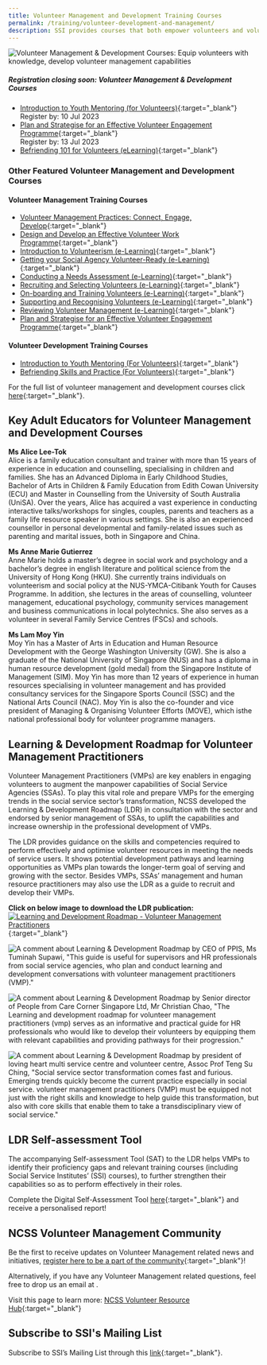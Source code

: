 ```yaml
---
title: Volunteer Management and Development Training Courses
permalink: /training/volunteer-development-and-management/
description: SSI provides courses that both empower volunteers and volunteer managers.
---
```

![Volunteer Management &amp; Development Courses: Equip volunteers with knowledge, develop volunteer management capabilities](/images/volunteer-banner.png)


##### **Registration closing soon: Volunteer Management &amp; Development Courses**

- [Introduction to Youth Mentoring (for Volunteers)](https://iltms.ssi.gov.sg/registration/Schedule?coursecode=SVLD227){:target="_blank"}<br>Register by: 10 Jul 2023
- [Plan and Strategise for an Effective Volunteer Engagement Programme](https://iltms.ssi.gov.sg/registration/Schedule?coursecode=NVOL5808){:target="_blank"}<br>Register by: 13 Jul 2023
- [Befriending 101 for Volunteers (eLearning)](https://iltms.ssi.gov.sg/registration/Schedule?coursecode=SSI0035){:target="_blank"}

### **Other Featured Volunteer Management and Development Courses**

#### **Volunteer Management Training Courses**
- [Volunteer Management Practices: Connect, Engage, Develop](https://iltms.ssi.gov.sg/registration/Schedule?coursecode=SVLD313){:target="_blank"} 
-   [Design and Develop an Effective Volunteer Work Programme](https://iltms.ssi.gov.sg/registration/Schedule?coursecode=NVOL5809){:target="_blank"} 
-   [Introduction to Volunteerism (e-Learning)](https://iltms.ssi.gov.sg/registration/Schedule?coursecode=SVLD422){:target="_blank"} 
-   [Getting your Social Agency Volunteer-Ready (e-Learning)](https://iltms.ssi.gov.sg/registration/Schedule?coursecode=SVLD423){:target="_blank"} 
-   [Conducting a Needs Assessment (e-Learning)](https://iltms.ssi.gov.sg/registration/Schedule?coursecode=SVLD424){:target="_blank"} 
-   [Recruiting and Selecting Volunteers (e-Learning)](https://iltms.ssi.gov.sg/registration/Schedule?coursecode=SVLD425){:target="_blank"} 
-   [On-boarding and Training Volunteers (e-Learning)](https://iltms.ssi.gov.sg/registration/Schedule?coursecode=SVLD426){:target="_blank"} 
-   [Supporting and Recognising Volunteers (e-Learning)](https://iltms.ssi.gov.sg/registration/Schedule?coursecode=SVLD427){:target="_blank"} 
-   [Reviewing Volunteer Management (e-Learning)](https://iltms.ssi.gov.sg/registration/Schedule?coursecode=SVLD428){:target="_blank"}  
-   [Plan and Strategise for an Effective Volunteer Engagement Programme](https://iltms.ssi.gov.sg/registration/Schedule?coursecode=NVOL5808){:target="_blank"} 

#### **Volunteer Development Training Courses**
-   [Introduction to Youth Mentoring (For Volunteers)](https://iltms.ssi.gov.sg/registration/Schedule?coursecode=SVLD227){:target="_blank"}
-   [Befriending Skills and Practice (For Volunteers)](https://iltms.ssi.gov.sg/registration/Schedule?coursecode=SVDM5311){:target="_blank"}   


For the full list of volunteer management and development courses click [here](https://iltms.ssi.gov.sg/registration/Schedule){:target="_blank"}.  

## Key Adult Educators for Volunteer Management and Development Courses

**Ms Alice Lee-Tok**   
Alice is a family education consultant and trainer with more than 15 years of experience in education and counselling, specialising in children and families. She has an Advanced Diploma in Early Childhood Studies, Bachelor of Arts in Children &amp; Family Education from Edith Cowan University (ECU) and Master in Counselling from the University of South Australia (UniSA). Over the years, Alice has acquired a vast experience in conducting interactive talks/workshops for singles, couples, parents and teachers as a family life resource speaker in various settings. She is also an experienced counsellor in personal developmental and family-related issues such as parenting and marital issues, both in Singapore and China.

**Ms Anne Marie Gutierrez**   
Anne Marie holds a master’s degree in social work and psychology and a bachelor’s degree in english literature and political science from the University of Hong Kong (HKU). She currently trains individuals on volunteerism and social policy at the NUS-YMCA-Citibank Youth for Causes Programme. In addition, she lectures in the areas of counselling, volunteer management, educational psychology, community services management and business communications in local polytechnics. She also serves as a volunteer in several Family Service Centres (FSCs) and schools.


**Ms Lam Moy Yin**   
Moy Yin has a Master of Arts in Education and Human Resource Development with the George Washington University (GW). She is also a graduate of the National University of Singapore (NUS) and has a diploma in human resource development (gold medal) from the Singapore Institute of Management (SIM). Moy Yin has more than 12 years of experience in human resources specialising in volunteer management and has provided consultancy services for the Singapore Sports Council (SSC) and the National Arts Council (NAC). Moy Yin is also the co-founder and vice president of Managing &amp; Organising Volunteer Efforts (MOVE), which isthe national professional body for volunteer programme managers.



## Learning &amp; Development Roadmap for Volunteer Management Practitioners
Volunteer Management Practitioners (VMPs) are key enablers in engaging volunteers to augment the manpower capabilities of Social Service Agencies (SSAs). To play this vital role and prepare VMPs for the emerging trends in the social service sector’s transformation, NCSS developed the Learning &amp; Development Roadmap (LDR) in consultation with the sector and endorsed by senior management of SSAs, to uplift the capabilities and increase ownership in the professional development of VMPs.

The LDR provides guidance on the skills and competencies required to perform effectively and optimise volunteer resources in meeting the needs of service users. It shows potential development pathways and learning opportunities as VMPs plan towards the longer-term goal of serving and growing with the sector. Besides VMPs, SSAs’ management and human resource practitioners may also use the LDR as a guide to recruit and develop their VMPs.

**Click on below image to download the LDR publication:**
[![Learning and Development Roadmap - Volunteer Management Practitioners](/images/Learning%20and%20Development%20Roadmap.png)](https://www.ncss.gov.sg/docs/default-source/default-document-library/l-d-roadmap-for-vmps-(final).pdf){:target="_blank"}

![A comment about Learning &amp; Development Roadmap by CEO of PPIS, Ms Tuminah Supawi, "This guide is useful for supervisors and HR professionals from social service agencies, who plan and conduct learning and development conversations with volunteer management practitioners (VMP)."](/images/training/volunteer/L_D%20Quote%20Banner_02.jpg)

![A comment about Learning &amp; Development Roadmap by Senior director of People from Care Corner Singapore Ltd, Mr Christian Chao, "The Learning and development roadmap for volunteer management practitioners (vmp) serves as an informative and practical guide for HR professionals who would like to develop their volunteers by equipping them with relevant capabilities and providing pathways for their progression."](/images/training/volunteer/L_D%20Quote%20Banner_01_revised.jpg)

![A comment about Learning &amp; Development Roadmap by president of loving heart multi service centre and volunteer centre, Assoc Prof Teng Su Ching, "Social service sector transformation comes fast and furious. Emerging trends quickly become the current practice especially in social service. volunteer management practitioners (VMP) must be equipped not just with the right skills and knowledge to help guide this transformation, but also with core skills that enable them to take a transdisciplinary view of social service."](/images/training/volunteer/L_D%20Quote%20Banner_03.jpg)

## LDR Self-assessment Tool 
The accompanying Self-assessment Tool (SAT) to the LDR helps VMPs to identify their proficiency gaps and relevant training courses (including Social Service Institutes’ (SSI) courses), to further strengthen their capabilities so as to perform effectively in their roles. 

Complete the Digital Self-Assessment Tool [here](https://go.gov.sg/ncssvro-ldrsat){:target="_blank"} and receive a personalised report!


##  NCSS Volunteer Management Community
Be the first to receive updates on Volunteer Management related news and initiatives, [register here to be a part of the community](https://go.gov.sg/ncssvro-vmcommunity){:target="_blank"}! 

Alternatively, if you have any Volunteer Management related questions, feel free to drop us an email at .

Visit this page to learn more: [NCSS Volunteer Resource Hub](https://go.gov.sg/ncssvmprofessionaldevelopment){:target="_blank"}



## Subscribe to SSI's Mailing List
Subscribe to SSI’s Mailing List through this [link](https://form.gov.sg/#!/62062a0f8cb95c001235e55d){:target="_blank"}.